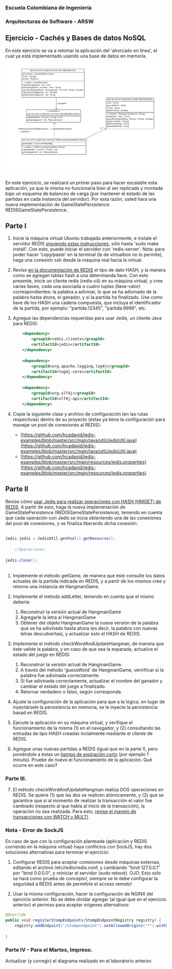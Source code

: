 ### Escuela Colombiana de Ingeniería
### Arquitecturas de Software - ARSW
## Ejercicio - Cachés y Bases de datos NoSQL

En este ejercicio se va a retomar la aplicación del 'ahorcado en línea', el cual ya está implementado usando una base de datos en memoria. 

![](img/ServicesLayer.png)

En este ejericicio, se realizará un primer paso para hacer escalable esta aplicación, ya que la misma no funcionaría bien al ser replicada y montada bajo un esquema de balanceo de carga (por mantener el estado de las partidas en cada instancia del servidor). Por esta razón, usted hara una nueva implementación de GameStatePersistence: REDISGameStatePersistence.

## Parte I

1. Inicie la máquina virtual Ubuntu trabajada anteriormente, e instale el servidor REDIS [siguiendo estas instrucciones](https://www.digitalocean.com/community/tutorials/how-to-install-and-use-redis), sólo hasta 'sudo make install'. Con esto, puede iniciar el servidor con 'redis-server'. Nota: para poder hacer 'copy/paste' en la terminal (la de virtualbox no lo permite), haga una conexión ssh desde la máquina real hacia la virtual.
        
2. Revise [en la documentación de REDIS](http://redis.io/topics/data-types) el tipo de dato HASH, y la manera como se agregan tablas hash a una determianda llave. Con esto presente, inicie un cliente redis (redis-cli) en su máquina virtual, y cree varias llaves, cada una asociada a cuatro tuplas (llave-valor) correspondientes: la palabra a adivinar, lo que se ha adivinado de la palabra hasta ahora, el ganador, y si la partida ha finalizado. Use como llave de los HASH una cadena compuesta, que incluya el identificador de la partida, por ejemplo: "partida:12345", "partida:9999", etc.    

3. Agregue las dependencias requeridas para usar Jedis, un cliente Java para REDIS:

	```xml
        <dependency>
            <groupId>redis.clients</groupId>
            <artifactId>jedis</artifactId>
        </dependency>

        <dependency>
            <groupId>org.apache.logging.log4j</groupId>
            <artifactId>log4j-core</artifactId>
        </dependency>

        <dependency>
            <groupId>org.slf4j</groupId>
            <artifactId>slf4j-api</artifactId>
        </dependency>
 	```                               


4. Copie la siguiente clase y archivo de configuración (en las rutas respectivas) dentro de su proyecto (éstas ya tiene la configuración para manejar un pool de conexiones al REDIS):

	* [https://github.com/hcadavid/jedis-examples/blob/master/src/main/java/util/JedisUtil.java](https://github.com/hcadavid/jedis-examples/blob/master/src/main/java/util/JedisUtil.java)
	* [https://github.com/hcadavid/jedis-examples/blob/master/src/main/resources/jedis.properties](https://github.com/hcadavid/jedis-examples/blob/master/src/main/resources/jedis.properties)
   


## Parte II

Revise cómo [usar Jedis para realizar operaciones con HASH (HMGET) de REDIS](https://xicojunior.wordpress.com/2013/08/09/using-redis-hash-with-jedis/). A partir de esto, haga la nueva implemenación de GameStatePersistence (REDISGameStatePersistence), teniendo en cuenta que cada operación con Jedis se inicia obteniendo una de las conexiones del pool de conexiones, y se finaliza liberando dicha conexión:

```java

Jedis jedis = JedisUtil.getPool().getResource();
	    
	//Operaciones	    
	    
jedis.close();
	    
```


1. Implemente el método getGame, de manera que éste consulte los datos actuales de la partida indicada en REDIS, y a partir de los mismos cree y retorne una instancia de HangmanGame.

2. Implemente el método addLetter, teniendo en cuenta que el mismo debería:
    
	1. Reconstruir la versión actual de HangmanGame
	2. Agregarle la letra al HangmanGame
	3. Obtener del objeto HangmanGame la nueva versión de la palabra que se ha adivinado hasta ahora (es decir, la palabra con nuevas letras descubiertas), y actualizar esto el HASH de REDIS.



6. Implemente el método checkWordAndUpdateHangman, de manera que éste valide la palabra, y en caso de que sea la esparada, actualice el estado del juego en REDIS: 
 	
	1. Reconstruir la versión actual de HangmanGame.
	2. A través del método 'guessWord' de HangmanGame, veririficar si la palabra fue adivinada correctamente.
	3. Si fue adivinada correctamente, actualizar el nombre del ganador y cambiar el estado del juego a finalizado.
	4. Retornar verdadero o falso, según corresponda.


8. Ajuste la configuración de la aplicación para que a la lógica, en lugar de inyectársele la persistencia en memoria, se le inyecte la persistencia basad en REDIS.

9. Ejecute la aplicación en su máquina virtual, y verifique el funcionamiento de la misma (1) en el navegador, y (2) consultando las entradas de tipo HASH creadas incialmente mediante el cliente de REDIS.

10. Agregue unas nuevas partidas a REDIS (igual que en la parte I), pero poniéndole a éstas un [tiempo de expiración corto](http://www.redis.io/commands/expire) (por ejemplo 1 minuto). Pruebe de nuevo el funcionamiento de la aplicación. Qué ocurre en este caso?

### Parte III. 

7. El método checkWordAndUpdateHangman realiza DOS operaciones en REDIS. Se quiere (1) que las dos se realicen atómicamente, y (2) que se garantice que si al momento de realizar la transacción el valor fue cambiado (respecto al que había al inicio de la transacción), la operación no sea realizada. Para esto, [revise el manejo de transacciones con WATCH y MULTI](https://github.com/xetorthio/jedis/wiki/AdvancedUsage).  

### Nota - Error de SockJS

En caso de que con la configuración planteada (aplicación y REDIS corriendo en la máquina virtual) haya conflictos con SockJS, hay dos soluciones alternativas para terminar el ejercicio:

1. Configurar REDIS para aceptar conexiones desde máquinas externas, editando el archivo /etc/redis/redis.conf, y cambiando "bind 127.0.0.1" por "bind 0.0.0.0", y reiniciar el servidor (sudo reboot). OJO: Esto sólo se hará como prueba de concepto!, siempre se le debe configurar la seguridad a REDIS antes de permitirle el acceso remoto!

2. Usar la misma configuración, hacer la configuración de NGINX del ejercicio anterior. No se debe olvidar agregar (al igual que en el ejercicio anterior) el permiso para aceptar orígenes alternativos:

```java
@Override
public void registerStompEndpoints(StompEndpointRegistry registry) {
    registry.addEndpoint("/stompendpoint").setAllowedOrigins("*").withSockJS();

}
```


### Parte IV - Para el Martes, Impreso. 


Actualizar (y corregir) el diagrama realizado en el laboratorio anterior.

